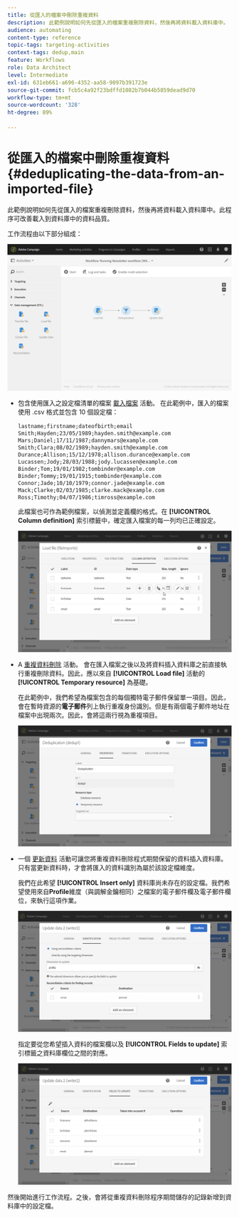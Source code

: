 ```yaml
---
title: 從匯入的檔案中刪除重複資料
description: 此範例說明如何先從匯入的檔案重複刪除資料，然後再將資料載入資料庫中。
audience: automating
content-type: reference
topic-tags: targeting-activities
context-tags: dedup,main
feature: Workflows
role: Data Architect
level: Intermediate
exl-id: 631eb661-a696-4352-aa58-9097b391723e
source-git-commit: fcb5c4a92f23bdffd1082b7b044b5859dead9d70
workflow-type: tm+mt
source-wordcount: '328'
ht-degree: 89%

---
```


# 從匯入的檔案中刪除重複資料 {#deduplicating-the-data-from-an-imported-file}

此範例說明如何先從匯入的檔案重複刪除資料，然後再將資料載入資料庫中。此程序可改善載入到資料庫中的資料品質。

工作流程由以下部分組成：

![](assets/deduplication_example2_workflow.png)

* 包含使用匯入之設定檔清單的檔案 [載入檔案](../../automating/using/load-file.md) 活動。 在此範例中，匯入的檔案使用 .csv 格式並包含 10 個設定檔：

   ```
   lastname;firstname;dateofbirth;email
   Smith;Hayden;23/05/1989;hayden.smith@example.com
   Mars;Daniel;17/11/1987;dannymars@example.com
   Smith;Clara;08/02/1989;hayden.smith@example.com
   Durance;Allison;15/12/1978;allison.durance@example.com
   Lucassen;Jody;28/03/1988;jody.lucassen@example.com
   Binder;Tom;19/01/1982;tombinder@example.com
   Binder;Tommy;19/01/1915;tombinder@example.com
   Connor;Jade;10/10/1979;connor.jade@example.com
   Mack;Clarke;02/03/1985;clarke.mack@example.com
   Ross;Timothy;04/07/1986;timross@example.com
   ```

   此檔案也可作為範例檔案，以偵測並定義欄的格式。在 **[!UICONTROL Column definition]** 索引標籤中，確定匯入檔案的每一列均已正確設定。

   ![](assets/deduplication_example2_fileloading.png)

* A [重複資料刪除](../../automating/using/deduplication.md) 活動。 會在匯入檔案之後以及將資料插入資料庫之前直接執行重複刪除資料。因此，應以來自 **[!UICONTROL Load file]** 活動的 **[!UICONTROL Temporary resource]** 為基礎。

   在此範例中，我們希望為檔案包含的每個獨特電子郵件保留單一項目。因此，會在暫時資源的&#x200B;**電子郵件**&#x200B;列上執行重複身份識別。但是有兩個電子郵件地址在檔案中出現兩次。因此，會將這兩行視為重複項目。

   ![](assets/deduplication_example2_dedup.png)

* 一個 [更新資料](../../automating/using/update-data.md) 活動可讓您將重複資料刪除程式期間保留的資料插入資料庫。 只有當更新資料時，才會將匯入的資料識別為屬於該設定檔維度。

   我們在此希望 **[!UICONTROL Insert only]** 資料庫尚未存在的設定檔。我們希望使用來自&#x200B;**Profile**&#x200B;維度（與調解金鑰相同）之檔案的電子郵件欄及電子郵件欄位，來執行這項作業。

   ![](assets/deduplication_example2_writer1.png)

   指定要從您希望插入資料的檔案欄以及 **[!UICONTROL Fields to update]** 索引標籤之資料庫欄位之間的對應。

   ![](assets/deduplication_example2_writer2.png)

然後開始進行工作流程。之後，會將從重複資料刪除程序期間儲存的記錄新增到資料庫中的設定檔。
